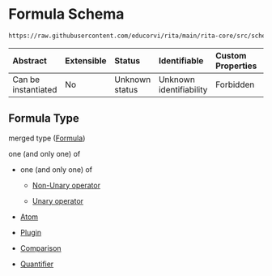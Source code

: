 # Formula Schema

```txt
https://raw.githubusercontent.com/educorvi/rita/main/rita-core/src/schema/formula.json
```



| Abstract            | Extensible | Status         | Identifiable            | Custom Properties | Additional Properties | Access Restrictions | Defined In                                                           |
| :------------------ | :--------- | :------------- | :---------------------- | :---------------- | :-------------------- | :------------------ | :------------------------------------------------------------------- |
| Can be instantiated | No         | Unknown status | Unknown identifiability | Forbidden         | Allowed               | none                | [formula.json](../../src/schema/formula.json "open original schema") |

## Formula Type

merged type ([Formula](formula.md))

one (and only one) of

* one (and only one) of

  * [Non-Unary operator](operator-oneof-non-unary-operator.md "check type definition")

  * [Unary operator](operator-oneof-unary-operator.md "check type definition")

* [Atom](atom.md "check type definition")

* [Plugin](plugin.md "check type definition")

* [Comparison](comparison.md "check type definition")

* [Quantifier](quantifier.md "check type definition")
